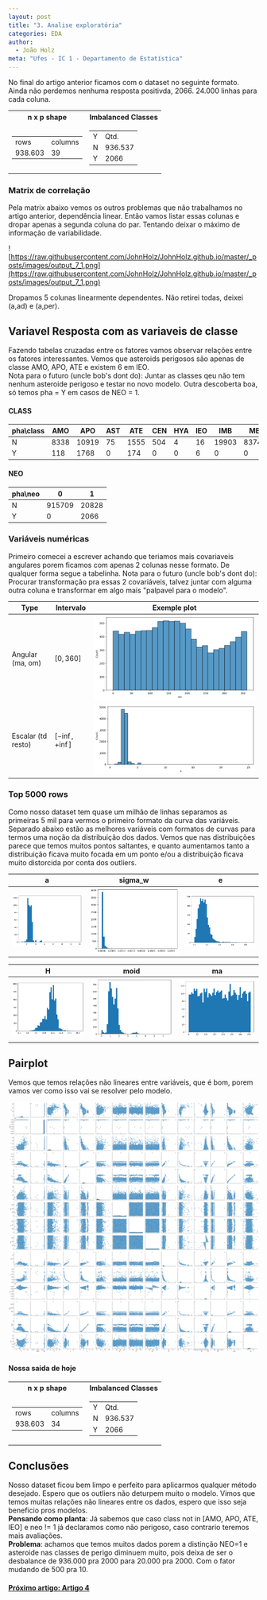 ```yaml
---
layout: post
title: "3. Analise exploratória"
categories: EDA
author:
  - João Holz
meta: "Ufes - IC 1 - Departamento de Estatística"
---
```


No final do artigo anterior ficamos com o dataset no seguinte formato. Ainda não perdemos nenhuma resposta positivda, 2066. 24.000 linhas para cada coluna.

<table>
<tr><th> n x p shape </th><th> Imbalanced Classes  </th></tr>
<tr><td>

<table>
    <tr>
        <td>rows</td>
        <td>columns</td>
    </tr>
    <tr>
        <td>938.603</td>
        <td>39</td>
    </tr>
</table>

</td><td>

<table><tr><td>Y</td><td>Qtd.</td></tr><tr><td>N</td><td>936.537</td></tr><tr><td>Y</td><td>2066</td></tr></table>

</td></tr> </table>

<h3 style="text-align: left;">Matrix de correlação</h3>

Pela matrix abaixo vemos os outros problemas que não trabalhamos no artigo anterior, dependência linear. Então vamos listar essas colunas e dropar apenas a segunda coluna do par. Tentando deixar o máximo de informação de variabilidade.

![https://raw.githubusercontent.com/JohnHolz/JohnHolz.github.io/master/_posts/images/output_7_1.png](https://raw.githubusercontent.com/JohnHolz/JohnHolz.github.io/master/_posts/images/output_7_1.png)

Dropamos 5 colunas linearmente dependentes. Não retirei todas, deixei (a,ad) e (a,per).

## Variavel Resposta com as variaveis de classe

Fazendo tabelas cruzadas entre os fatores vamos observar relações entre os fatores interessantes. Vemos que asteroids perigosos são apenas de classe AMO, APO, ATE e existem 6 em IEO.  
Nota para o futuro (uncle bob's dont do): Juntar as classes qeu não tem nenhum asteroide perigoso e testar no novo modelo. Outra descoberta boa, só temos pha = Y em casos de NEO = 1.

#### CLASS

| pha\class | AMO  | APO   | AST | ATE  | CEN | HYA | IEO | IMB   | MBA    | MCA   | OMB   | TJN  | TNO  |
| --------- | ---- | ----- | --- | ---- | --- | --- | --- | ----- | ------ | ----- | ----- | ---- | ---- |
| N         | 8338 | 10919 | 75  | 1555 | 504 | 4   | 16  | 19903 | 837430 | 18356 | 27815 | 8160 | 3462 |
| Y         | 118  | 1768  | 0   | 174  | 0   | 0   | 6   | 0     | 0      | 0     | 0     | 0    | 0    |

#### NEO

| pha\neo | 0      | 1     |
| ------- | ------ | ----- |
| N       | 915709 | 20828 |
| Y       | 0      | 2066  |

### Variáveis numéricas

Primeiro comecei a escrever achando que teriamos mais covariaveis angulares porem ficamos com apenas 2 colunas nesse formato. De qualquer forma segue a tabelinha.
Nota para o futuro (uncle bob's dont do): Procurar transformação pra essas 2 covariáveis, talvez juntar com alguma outra coluna e transformar em algo mais "palpavel para o modelo".

| Type               | Intervalo       | Exemple plot                                                                                               |
| ------------------ | --------------- | ---------------------------------------------------------------------------------------------------------- |
| Angular (ma, om)   | $[0,360]$       | ![ma](https://raw.githubusercontent.com/JohnHolz/JohnHolz.github.io/master/_posts/images/output_10_1.png)  |
| Escalar (td resto) | $[-\inf,+\inf]$ | ![rest](https://raw.githubusercontent.com/JohnHolz/JohnHolz.github.io/master/_posts/images/output_9_1.png) |

### Top 5000 rows

Como nosso dataset tem quase um milhão de linhas separamos as primeiras 5 mil para vermos o primeiro formato da curva das variáveis.  
Separado abaixo estão as melhores variáveis com formatos de curvas para termos uma noção da distribuição dos dados. Vemos que nas distribuições parece que temos muitos pontos saltantes, e quanto aumentamos tanto a distribuição ficava muito focada em um ponto e/ou a distribuição ficava muito distorcida por conta dos outliers.

| a                                                                                                         | sigma_w                                                                                                       | e                                                                                                        |
| --------------------------------------------------------------------------------------------------------- | ------------------------------------------------------------------------------------------------------------- | -------------------------------------------------------------------------------------------------------- |
| ![a1](https://raw.githubusercontent.com/JohnHolz/JohnHolz.github.io/master/_posts/images/output_20_0.png) | ![sigmaw](https://raw.githubusercontent.com/JohnHolz/JohnHolz.github.io/master/_posts/images/output_22_0.png) | ![e](https://raw.githubusercontent.com/JohnHolz/JohnHolz.github.io/master/_posts/images/output_23_0.png) |

| H                                                                                                         | moid                                                                                                        | ma                                                                                                        |
| --------------------------------------------------------------------------------------------------------- | ----------------------------------------------------------------------------------------------------------- | --------------------------------------------------------------------------------------------------------- |
| ![h1](https://raw.githubusercontent.com/JohnHolz/JohnHolz.github.io/master/_posts/images/output_21_0.png) | ![moid](https://raw.githubusercontent.com/JohnHolz/JohnHolz.github.io/master/_posts/images/output_18_0.png) | ![ma](https://raw.githubusercontent.com/JohnHolz/JohnHolz.github.io/master/_posts/images/output_19_0.png) |

## Pairplot

Vemos que temos relações não lineares entre variáveis, que é bom, porem vamos ver como isso vai se resolver pelo modelo.

![pairplot](https://raw.githubusercontent.com/JohnHolz/JohnHolz.github.io/master/_posts/images/output_25_0.png)

#### Nossa saida de hoje

<table>
<tr><th> n x p shape </th><th> Imbalanced Classes  </th></tr>
<tr><td>

<table>
    <tr>
        <td>rows</td>
        <td>columns</td>
    </tr>
    <tr>
        <td>938.603</td>
        <td>34</td>
    </tr>
</table>

</td><td>

<table><tr><td>Y</td><td>Qtd.</td></tr><tr><td>N</td><td>936.537</td></tr><tr><td>Y</td><td>2066</td></tr></table>

</td></tr> </table>

## Conclusões

Nosso dataset ficou bem limpo e perfeito para aplicarmos qualquer método desejado. Espero que os outliers não deturpem muito o modelo. Vimos que temos muitas relações não lineares entre os dados, espero que isso seja beneficio pros modelos.  
**Pensando como planta**:
Já sabemos que caso class not in [AMO, APO, ATE, IEO] e neo != 1 já declaramos como não perigoso, caso contrario teremos mais avaliações.  
**Problema**: achamos que temos muitos dados porem a distinção NEO=1 e asteroide nas classes de perigo diminuem muito, pois deixa de ser o desbalance de 936.000 pra 2000 para 20.000 pra 2000. Com o fator mudando de 500 pra 10.

#### [Próximo artigo: Artigo 4](https://johnholz.github.io/eda/2022/07/12/4modeling.html)
